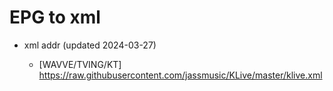 # EPG to xml

* xml addr (updated 2024-03-27)

  - [WAVVE/TVING/KT]
    https://raw.githubusercontent.com/jassmusic/KLive/master/klive.xml

